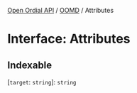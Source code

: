 [Open Ordial API](../../README.md) / [OOMD](../README.md) / Attributes

# Interface: Attributes

## Indexable

 \[`target`: `string`\]: `string`
